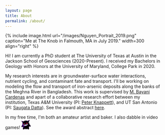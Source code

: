 ```yaml
---
layout: page
title: About
permalink: /about/
---
```


{% include image.html url="/images/Nguyen_Portrait_2019.png" caption="Me at The Knob in Falmouth, MA in July 2019." width=300 align="right" %}

Hi! I am currently a PhD student at The University of Texas at Austin in the Jackson School of Geosciences (2020-Present). 
I received my Bachelors in Geology with Honors at the University of Maryland, College Park in 2020. 

My research interests are in groundwater-surface water interactions, nutrient cycling, and contaminant fate and transport.
I'll be working on modeling the flow and transport of iron-arsenic deposits along the banks of the Meghna River in Bangladesh.
This work is supervised by [M. Bayani Cardenas](http://www.jsg.utexas.edu/cardenas/) and apart of a collaborative research
effort between my institution, Texas A&M University (PI: [Peter Knappett](https://geogeo.tamu.edu/people/profiles/faculty/knappettpeter.html)), and UT San Antonio (PI: [Saugata Datta](https://www.utsa.edu/sciences/labs/SaugataDatta/)). See the award abstract [here](https://www.nsf.gov/awardsearch/showAward?AWD_ID=1852652&HistoricalAwards=false).

In my free time, I'm both an amateur artist and baker. I also dabble in video games! <img src="/images/gengar-sprite.gif" width= "6%" class="align-left" alt="">